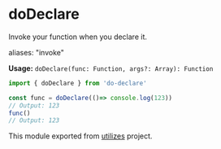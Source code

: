 # doDeclare

Invoke your function when you declare it.

aliases: "invoke"

**Usage:** `doDeclare(func: Function, args?: Array): Function`

```typescript
import { doDeclare } from 'do-declare'

const func = doDeclare(()=> console.log(123))
// Output: 123
func()
// Output: 123
```

<!-- *keywords [] *keywordsend -->


This module exported from [utilizes](https://www.npmjs.com/package/utilizes) project.